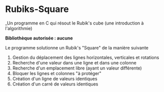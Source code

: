 # Rubiks-Square

_Un programme en C qui résout le Rubik's cube (une introduction à l'algorithmie)

__Bibliothèque autorisée : aucune__

Le programme solutionne un Rubik's "Square" de la manière suivante 

1. Gestion du déplacement des lignes horizontales, verticales et rotations
2. Recherche d'une valeur dans une ligne et dans une colonne
3. Recherche d'un emplacement libre (ayant un valeur différente)
4. Bloquer les lignes et colonnes "à protéger"
5. Création d'un ligne de valeurs identiques
6. Création d'un carré de valeurs identiques
